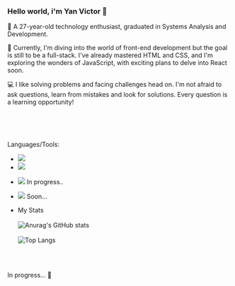 ### Hello world, i'm Yan Victor 👋

<p>👋 A 27-year-old technology enthusiast, graduated in Systems Analysis and Development.</p>
<p>🚀 Currently, I'm diving into the world of front-end development but the goal is still to be a full-stack. I've already mastered HTML and CSS, and I'm exploring the wonders of JavaScript, with exciting plans to delve into React soon.<p>
<p>💻 I like solving problems and facing challenges head on. I'm not afraid to ask questions, learn from mistakes and look for solutions. Every question is a learning opportunity!<p>
<br>
<br>
<br>

Languages/Tools:<br>
- <img src="https://img.shields.io/badge/HTML5-E34F26?style=for-the-badge&logo=html5&logoColor=white"/>
- <img src="https://img.shields.io/badge/CSS3-1572B6?style=for-the-badge&logo=css3&logoColor=white"/>
- <img src="https://img.shields.io/badge/JavaScript-F7DF1E?style=for-the-badge&logo=javascript&logoColor=black"/> In progress..
- <img src="https://img.shields.io/badge/React-20232A?style=for-the-badge&logo=react&logoColor=61DAFB"/> Soon...
  <br>

 - My Stats <br> <br>
![Anurag's GitHub stats](https://github-readme-stats.vercel.app/api?username=yanvictor-santos&show_icons=true&theme=highcontrast) <br> <br>
![Top Langs](https://github-readme-stats.vercel.app/api/top-langs/?username=yanvictor-santos&layout=compact&theme=highcontrast)
 <br>
 <br>

  In progress... :hammer:
